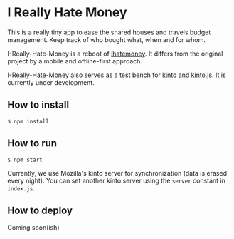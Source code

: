 # I Really Hate Money

This is a really tiny app to ease the shared houses and travels budget management.
Keep track of who bought what, when and for whom.

I-Really-Hate-Money is a reboot of [ihatemoney](http://ihatemoney.org).
It differs from the original project by a mobile and offline-first approach.

I-Really-Hate-Money also serves as a test bench for [kinto](http://kinto.readthedocs.org) and [kinto.js](http://kintojs.readthedocs.org).
It is currently under development.

## How to install

    $ npm install


## How to run

    $ npm start

Currently, we use Mozilla's kinto server for synchronization (data is erased every night).
You can set another kinto server using the `server` constant in `index.js`.


## How to deploy

   Coming soon(ish)